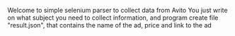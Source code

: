 Welcome to simple selenium parser to collect data from Avito You just write on what subject you need to collect information, and program create file "result.json", that contains the name of the ad, price and link to the ad
